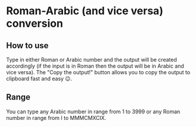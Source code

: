# Roman-Arabic (and vice versa) conversion
## How to use
Type in either Roman or Arabic number and the output will be created accordingly
(if the input is in Roman then the output will be in Arabic and vice versa). The "Copy the output!" button allows
you to copy the output to clipboard fast and easy :wink:.
## Range
You can type any Arabic number in range from 1 to 3999 or any Roman number in range from I to MMMCMXCIX.
